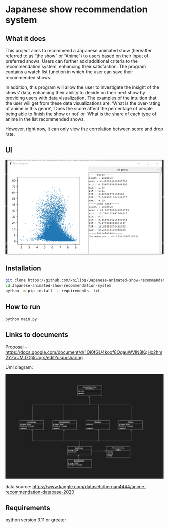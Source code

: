 # Japanese show recommendation system

## What it does
This project aims to recommend a Japanese animated show (hereafter referred to as “the show” or “Anime”) to users based on their input of preferred shows. Users can further add additional criteria to the recommendation system, enhancing their satisfaction. The program contains a watch list function in which the user can save their recommended shows.

In addition, this program will allow the user to investigate the insight of the shows’ data, enhancing their ability to decide on their next show by providing users with data visualization. The examples of the intuition that the user will get from these data visualizations are: ‘What is the over-rating of anime in this genre’, ‘Does the score affect the percentage of people being able to finish the show or not’ or ‘What is the share of each type of anime in the list recommended shows.

However, right now, it can only view the correlation between score and drop rate.

## UI
![alt text](image.png)

## Installation
```bash
git clone https://github.com/knilios/Japanese-animated-show-recommendation-system.git
cd Japanese-animated-show-recommendation-system
python -m pip install -r requirements. txt
```

## How to run
```bash
python main.py
```

## Links to documents
Proposal - https://docs.google.com/document/d/1Qi0fGU4koof8QgauWVlN8KqHx2hm2YZaUMJ7Gj5Uqrs/edit?usp=sharing

Uml diagram:

![alt text](image-1.png)

data source: https://www.kaggle.com/datasets/hernan4444/anime-recommendation-database-2020

## Requirements
python version 3.11 or greater